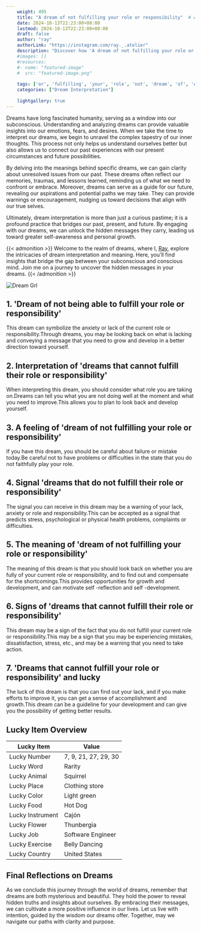 ```yaml
---
    weight: 495
    title: "A dream of not fulfilling your role or responsibility"  # Assuming 'title' column exists
    date: 2024-10-13T22:23:00+08:00
    lastmod: 2024-10-13T22:23:00+08:00
    draft: false
    author: "ray"
    authorLink: "https://instagram.com/ray._.atelier"
    description: "Discover how 'A dream of not fulfilling your role or responsibility' can interpret your future and uncover its significant meanings in your life."
    #images: []
    #resources:
    #- name: "featured-image"
    #  src: "featured-image.png"
    
    tags: ['or', 'fulfilling', 'your', 'role', 'not', 'dream', 'of', 'A', 'responsibility']
    categories: ["Dream Interpretation"]
    
    lightgallery: true
---
```

    
Dreams have long fascinated humanity, serving as a window into our subconscious. Understanding and analyzing dreams can provide valuable insights into our emotions, fears, and desires. When we take the time to interpret our dreams, we begin to unravel the complex tapestry of our inner thoughts. This process not only helps us understand ourselves better but also allows us to connect our past experiences with our present circumstances and future possibilities.

By delving into the meanings behind specific dreams, we can gain clarity about unresolved issues from our past. These dreams often reflect our memories, traumas, and lessons learned, reminding us of what we need to confront or embrace. Moreover, dreams can serve as a guide for our future, revealing our aspirations and potential paths we may take. They can provide warnings or encouragement, nudging us toward decisions that align with our true selves.

Ultimately, dream interpretation is more than just a curious pastime; it is a profound practice that bridges our past, present, and future. By engaging with our dreams, we can unlock the hidden messages they carry, leading us toward greater self-awareness and personal growth.

{{< admonition >}}
Welcome to the realm of dreams, where I, [Ray](https://instagram.com/ray._.atelier), explore the intricacies of dream interpretation and meaning. Here, you’ll find insights that bridge the gap between your subconscious and conscious mind. Join me on a journey to uncover the hidden messages in your dreams.
{{< /admonition >}}

![Dream Grl](https://cdn.pixabay.com/photo/2017/11/02/03/35/gothic-2910057_1280.jpg "Dream Grl")

## 1. 'Dream of not being able to fulfill your role or responsibility'
This dream can symbolize the anxiety or lack of the current role or responsibility.Through dreams, you may be looking back on what is lacking and conveying a message that you need to grow and develop in a better direction toward yourself.

## 2. Interpretation of 'dreams that cannot fulfill their role or responsibility'
When interpreting this dream, you should consider what role you are taking on.Dreams can tell you what you are not doing well at the moment and what you need to improve.This allows you to plan to look back and develop yourself.

## 3. A feeling of 'dream of not fulfilling your role or responsibility'
If you have this dream, you should be careful about failure or mistake today.Be careful not to have problems or difficulties in the state that you do not faithfully play your role.

## 4. Signal 'dreams that do not fulfill their role or responsibility'
The signal you can receive in this dream may be a warning of your lack, anxiety or role and responsibility.This can be accepted as a signal that predicts stress, psychological or physical health problems, complaints or difficulties.

## 5. The meaning of 'dream of not fulfilling your role or responsibility'
The meaning of this dream is that you should look back on whether you are fully of your current role or responsibility, and to find out and compensate for the shortcomings.This provides opportunities for growth and development, and can motivate self -reflection and self -development.

## 6. Signs of 'dreams that cannot fulfill their role or responsibility'
This dream may be a sign of the fact that you do not fulfill your current role or responsibility.This may be a sign that you may be experiencing mistakes, dissatisfaction, stress, etc., and may be a warning that you need to take action.

## 7. 'Dreams that cannot fulfill your role or responsibility' and lucky
The luck of this dream is that you can find out your lack, and if you make efforts to improve it, you can get a sense of accomplishment and growth.This dream can be a guideline for your development and can give you the possibility of getting better results.

## Lucky Item Overview
| Lucky Item          | Value              |
|---------------|--------------------|
| Lucky Number        | 7, 9, 21, 27, 29, 30  |
| Lucky Word          | Rarity |
| Lucky Animal        | Squirrel |
| Lucky Place         | Clothing store     |
| Lucky Color         | Light green     |
| Lucky Food          | Hot Dog      |
| Lucky Instrument    | Cajón |
| Lucky Flower        | Thunbergia    |
| Lucky Job           | Software Engineer       |
| Lucky Exercise      | Belly Dancing  |
| Lucky Country       | United States    |


##  Final Reflections on Dreams

As we conclude this journey through the world of dreams, remember that dreams are both mysterious and beautiful. They hold the power to reveal hidden truths and insights about ourselves. By embracing their messages, we can cultivate a more positive influence in our lives. Let us live with intention, guided by the wisdom our dreams offer. Together, may we navigate our paths with clarity and purpose.
